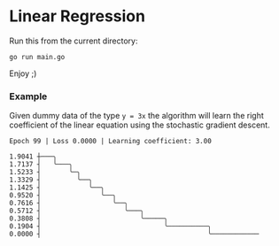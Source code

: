 # Linear Regression

Run this from the current directory:

```console
go run main.go
```

Enjoy ;)

### Example

Given dummy data of the type `y = 3x` the algorithm will learn the right coefficient of the linear equation using the
stochastic gradient descent.

```console
Epoch 99 | Loss 0.0000 | Learning coefficient: 3.00

1.9041 ┼───╮
1.7137 ┤   ╰───╮
1.5233 ┤       ╰─╮
1.3329 ┤         ╰──╮
1.1425 ┤            ╰──╮
0.9520 ┤               ╰──╮
0.7616 ┤                  ╰──╮
0.5712 ┤                     ╰───╮
0.3808 ┤                         ╰─────╮
0.1904 ┤                               ╰──────────╮
0.0000 ┤                                          ╰────────────
```